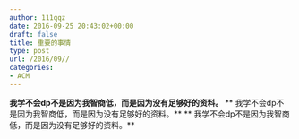 ```yaml
---
author: 111qqz
date: 2016-09-25 20:43:02+00:00
draft: false
title: 重要的事情
type: post
url: /2016/09//
categories:
- ACM
---
```


**我学不会dp不是因为我智商低，而是因为没有足够好的资料。**
** 我学不会dp不是因为我智商低，而是因为没有足够好的资料。**
** 我学不会dp不是因为我智商低，而是因为没有足够好的资料。**
